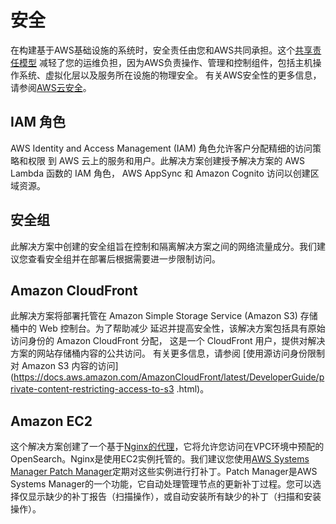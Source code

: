 # 安全

在构建基于AWS基础设施的系统时，安全责任由您和AWS共同承担。这个[共享责任模型](https://aws.amazon.com/compliance/shared-responsibility-model/)
减轻了您的运维负担，因为AWS负责操作、管理和控制组件，包括主机操作系统、虚拟化层以及服务所在设施的物理安全。
有关AWS安全性的更多信息，请参阅[AWS云安全](http://aws.amazon.com/security/)。

## IAM 角色

AWS Identity and Access Management (IAM) 角色允许客户分配精细的访问策略和权限
到 AWS 云上的服务和用户。此解决方案创建授予解决方案的 AWS Lambda 函数的 IAM 角色，
AWS AppSync 和 Amazon Cognito 访问以创建区域资源。

## 安全组
此解决方案中创建的安全组旨在控制和隔离解决方案之间的网络流量成分。我们建议您查看安全组并在部署后根据需要进一步限制访问。

## Amazon CloudFront

此解决方案将部署托管在 Amazon Simple Storage Service (Amazon S3) 存储桶中的 Web 控制台。为了帮助减少
延迟并提高安全性，该解决方案包括具有原始访问身份的 Amazon CloudFront 分配，
这是一个 CloudFront 用户，提供对解决方案的网站存储桶内容的公共访问。 有关更多信息，请参阅
[使用源访问身份限制对 Amazon S3 内容的访问](https://docs.aws.amazon.com/AmazonCloudFront/latest/DeveloperGuide/private-content-restricting-access-to-s3 .html)。

## Amazon EC2

这个解决方案创建了一个基于[Nginx的代理](../getting-started/2.create-proxy.md)，它将允许您访问在VPC环境中预配的OpenSearch。Nginx是使用EC2实例托管的。我们建议您使用[AWS Systems Manager Patch Manager](https://docs.aws.amazon.com/systems-manager/latest/userguide/patch-manager.html)定期对这些实例进行打补丁。Patch Manager是AWS Systems Manager的一个功能，它自动处理管理节点的更新补丁过程。您可以选择仅显示缺少的补丁报告（扫描操作），或自动安装所有缺少的补丁（扫描和安装操作）。




